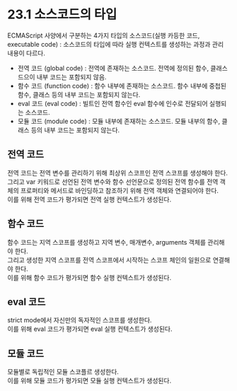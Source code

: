 # 23.1 소스코드의 타입

ECMAScript 사양에서 구분하는 4가지 타입의 소스코드(실행 카등한 코드, executable code) : 소스코드의 타입에 따라 실행 컨텍스트를 생성하는 과정과 관리 내용이 다르다.

- 전역 코드 (global code) : 전역에 존재하는 소스코드. 전역에 정의된 함수, 클래스 드으이 내부 코드는 포함되지 않음.
- 함수 코드 (function code) : 함수 내부에 존재하는 소스코드. 함수 내부에 중첩된 함수, 클래스 등의 내부 코드는 포함되지 않는다.
- eval 코드 (eval code) : 빌트인 전역 함수인 eval 함수에 인수로 전달되어 실행되는 소스코드.
- 모듈 코드 (module code) : 모듈 내부에 존재하는 소스코드. 모듈 내부의 함수, 클래스 등의 내부 코드는 포함되지 않는다.

## 전역 코드

전역 코드는 전역 변수를 관리하기 위해 최상위 스코프인 전역 스코프를 생성해야 한다.  
그리고 var 키워드로 선언된 전역 변수와 함수 선언문으로 정의된 전역 함수를 전역 객체의 프로퍼티와 메서드로 바인딩하고 참조하기 위해 전역 객체와 연결되어야 한다.  
이를 위해 전역 코드가 평가되면 전역 실행 컨텍스트가 생성된다.

## 함수 코드

함수 코드는 지역 스코프를 생성하고 지역 변수, 매개변수, arguments 객체를 관리해야 한다.  
그리고 생성한 지역 스코프를 전역 스코프에서 시작하는 스코프 체인의 일원으로 연결해야 한다.  
이를 위해 함수 코드가 평가되면 함수 실행 컨텍스트가 생성된다.

## eval 코드

strict mode에서 자신만의 독자적인 스코프를 생성한다.  
이를 위해 eval 코드가 평가되면 eval 실행 컨텍스트가 생성된다.

## 모듈 코드

모듈별로 독립적인 모듈 스코플르 생성한다.  
이를 위해 모듈 코드가 평가되면 모듈 실행 컨텍스트가 생성된다.
